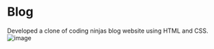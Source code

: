 # Blog
Developed a clone of coding ninjas blog website using HTML and CSS.
![image](https://github.com/anshuKumar99/Blog/assets/148548385/6f11e0e6-b07e-47d2-812a-c9719ff55d6f)

